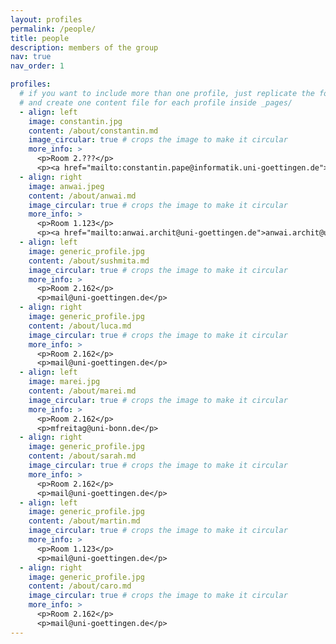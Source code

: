 ```yaml
---
layout: profiles
permalink: /people/
title: people
description: members of the group
nav: true
nav_order: 1

profiles:
  # if you want to include more than one profile, just replicate the following block
  # and create one content file for each profile inside _pages/
  - align: left
    image: constantin.jpg
    content: /about/constantin.md
    image_circular: true # crops the image to make it circular
    more_info: >
      <p>Room 2.???</p>
      <p><a href="mailto:constantin.pape@informatik.uni-goettingen.de">constantin.pape@informatik.uni-goettingen.de</a></p>
  - align: right
    image: anwai.jpeg
    content: /about/anwai.md
    image_circular: true # crops the image to make it circular
    more_info: >
      <p>Room 1.123</p>
      <p><a href="mailto:anwai.archit@uni-goettingen.de">anwai.archit@uni-goettingen.de</a></p>
  - align: left
    image: generic_profile.jpg
    content: /about/sushmita.md
    image_circular: true # crops the image to make it circular
    more_info: >
      <p>Room 2.162</p>
      <p>mail@uni-goettingen.de</p>
  - align: right
    image: generic_profile.jpg
    content: /about/luca.md
    image_circular: true # crops the image to make it circular
    more_info: >
      <p>Room 2.162</p>
      <p>mail@uni-goettingen.de</p>
  - align: left
    image: marei.jpg
    content: /about/marei.md
    image_circular: true # crops the image to make it circular
    more_info: >
      <p>Room 2.162</p>
      <p>mfreitag@uni-bonn.de</p>
  - align: right
    image: generic_profile.jpg
    content: /about/sarah.md
    image_circular: true # crops the image to make it circular
    more_info: >
      <p>Room 2.162</p>
      <p>mail@uni-goettingen.de</p>
  - align: left
    image: generic_profile.jpg
    content: /about/martin.md
    image_circular: true # crops the image to make it circular
    more_info: >
      <p>Room 1.123</p>
      <p>mail@uni-goettingen.de</p>
  - align: right
    image: generic_profile.jpg
    content: /about/caro.md
    image_circular: true # crops the image to make it circular
    more_info: >
      <p>Room 2.162</p>
      <p>mail@uni-goettingen.de</p>
---
```

